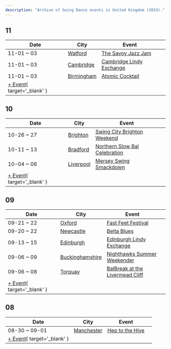 ```yaml
---
description: "Archive of Swing Dance events in United Kingdom (2024)."
---
```


## 11

| Date | City | Event | |
| --- | --- | --- | --- |
| 11-01 ~ 03 | [Watford](by_city.md#watford) | [The Savoy Jazz Jam](the-savoy-jazz-jam-2024.md) |  |
| 11-01 ~ 03 | [Cambridge](by_city.md#cambridge) | [Cambridge Lindy Exchange](cambridge-lindy-exchange-2024.md) |  |
| 11-01 ~ 03 | [Birmingham](by_city.md#birmingham) | [Atomic Cocktail](atomic-cocktail-2024.md) |  |
| [+ Event](https://github.com/swingdance/events/issues/new?assignees=&labels=add+event&projects=&template=02-add_entity.yml&title=%5B2024%2Fuk%5D%20%3CName%3E&region=uk&province=&city=&org_id=&date_starts=2024-11-&date_ends=2024-11-){ target='_blank' }

## 10

| Date | City | Event | |
| --- | --- | --- | --- |
| 10-26 ~ 27 | [Brighton](by_city.md#brighton) | [Swing City Brighton Weekend](swing-city-brighton-weekend-2024.md) |  |
| 10-11 ~ 13 | [Bradford](by_city.md#bradford) | [Northern Slow Bal Celebration](northern-slow-bal-celebration-2024.md) |  |
| 10-04 ~ 06 | [Liverpool](by_city.md#liverpool) | [Mersey Swing Smackdown](mersey-swing-smackdown-2024.md) |  |
| [+ Event](https://github.com/swingdance/events/issues/new?assignees=&labels=add+event&projects=&template=02-add_entity.yml&title=%5B2024%2Fuk%5D%20%3CName%3E&region=uk&province=&city=&org_id=&date_starts=2024-10-&date_ends=2024-10-){ target='_blank' }

## 09

| Date | City | Event | |
| --- | --- | --- | --- |
| 09-21 ~ 22 | [Oxford](by_city.md#oxford) | [Fast Feet Festival](fast-feet-festival-2024.md) |  |
| 09-20 ~ 22 | [Newcastle](by_city.md#newcastle) | [Belta Blues](belta-blues-2024.md) |  |
| 09-13 ~ 15 | [Edinburgh](by_city.md#edinburgh) | [Edinburgh Lindy Exchange](edinburgh-lindy-exchange-2024.md) |  |
| 09-06 ~ 09 | [Buckinghamshire](by_city.md#buckinghamshire) | [Nighthawks Summer Weekender](nighthawks-summer-weekender-2024.md) |  |
| 09-06 ~ 08 | [Torquay](by_city.md#torquay) | [BalBreak at the Livermead Cliff](bal-break-at-the-livermead-cliff-2024.md) |  |
| [+ Event](https://github.com/swingdance/events/issues/new?assignees=&labels=add+event&projects=&template=02-add_entity.yml&title=%5B2024%2Fuk%5D%20%3CName%3E&region=uk&province=&city=&org_id=&date_starts=2024-09-&date_ends=2024-09-){ target='_blank' }

## 08

| Date | City | Event | |
| --- | --- | --- | --- |
| 08-30 ~ 09-01 | [Manchester](by_city.md#manchester) | [Hep to the Hive](hep-to-the-hive-2024.md) |  |
| [+ Event](https://github.com/swingdance/events/issues/new?assignees=&labels=add+event&projects=&template=02-add_entity.yml&title=%5B2024%2Fuk%5D%20%3CName%3E&region=uk&province=&city=&org_id=&date_starts=2024-08-&date_ends=2024-08-){ target='_blank' }

